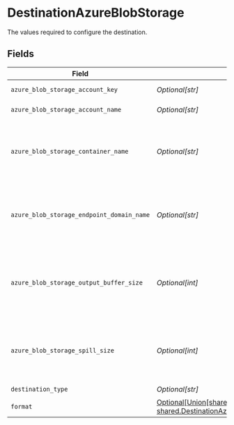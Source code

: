 # DestinationAzureBlobStorage

The values required to configure the destination.


## Fields

| Field                                                                                                                                                                                                                                     | Type                                                                                                                                                                                                                                      | Required                                                                                                                                                                                                                                  | Description                                                                                                                                                                                                                               | Example                                                                                                                                                                                                                                   |
| ----------------------------------------------------------------------------------------------------------------------------------------------------------------------------------------------------------------------------------------- | ----------------------------------------------------------------------------------------------------------------------------------------------------------------------------------------------------------------------------------------- | ----------------------------------------------------------------------------------------------------------------------------------------------------------------------------------------------------------------------------------------- | ----------------------------------------------------------------------------------------------------------------------------------------------------------------------------------------------------------------------------------------- | ----------------------------------------------------------------------------------------------------------------------------------------------------------------------------------------------------------------------------------------- |
| `azure_blob_storage_account_key`                                                                                                                                                                                                          | *Optional[str]*                                                                                                                                                                                                                           | :heavy_check_mark:                                                                                                                                                                                                                        | The Azure blob storage account key.                                                                                                                                                                                                       | Z8ZkZpteggFx394vm+PJHnGTvdRncaYS+JhLKdj789YNmD+iyGTnG+PV+POiuYNhBg/ACS+LKjd%4FG3FHGN12Nd==                                                                                                                                                |
| `azure_blob_storage_account_name`                                                                                                                                                                                                         | *Optional[str]*                                                                                                                                                                                                                           | :heavy_check_mark:                                                                                                                                                                                                                        | The account's name of the Azure Blob Storage.                                                                                                                                                                                             | airbyte5storage                                                                                                                                                                                                                           |
| `azure_blob_storage_container_name`                                                                                                                                                                                                       | *Optional[str]*                                                                                                                                                                                                                           | :heavy_minus_sign:                                                                                                                                                                                                                        | The name of the Azure blob storage container. If not exists - will be created automatically. May be empty, then will be created automatically airbytecontainer+timestamp                                                                  | airbytetescontainername                                                                                                                                                                                                                   |
| `azure_blob_storage_endpoint_domain_name`                                                                                                                                                                                                 | *Optional[str]*                                                                                                                                                                                                                           | :heavy_minus_sign:                                                                                                                                                                                                                        | This is Azure Blob Storage endpoint domain name. Leave default value (or leave it empty if run container from command line) to use Microsoft native from example.                                                                         | blob.core.windows.net                                                                                                                                                                                                                     |
| `azure_blob_storage_output_buffer_size`                                                                                                                                                                                                   | *Optional[int]*                                                                                                                                                                                                                           | :heavy_minus_sign:                                                                                                                                                                                                                        | The amount of megabytes to buffer for the output stream to Azure. This will impact memory footprint on workers, but may need adjustment for performance and appropriate block size in Azure.                                              | 5                                                                                                                                                                                                                                         |
| `azure_blob_storage_spill_size`                                                                                                                                                                                                           | *Optional[int]*                                                                                                                                                                                                                           | :heavy_minus_sign:                                                                                                                                                                                                                        | The amount of megabytes after which the connector should spill the records in a new blob object. Make sure to configure size greater than individual records. Enter 0 if not applicable                                                   | 500                                                                                                                                                                                                                                       |
| `destination_type`                                                                                                                                                                                                                        | *Optional[str]*                                                                                                                                                                                                                           | :heavy_check_mark:                                                                                                                                                                                                                        | N/A                                                                                                                                                                                                                                       |                                                                                                                                                                                                                                           |
| `format`                                                                                                                                                                                                                                  | [Optional[Union[shared.DestinationAzureBlobStorageOutputFormatCSVCommaSeparatedValues, shared.DestinationAzureBlobStorageOutputFormatJSONLinesNewlineDelimitedJSON]]](undefined/models/shared/destinationazureblobstorageoutputformat.md) | :heavy_check_mark:                                                                                                                                                                                                                        | Output data format                                                                                                                                                                                                                        |                                                                                                                                                                                                                                           |
